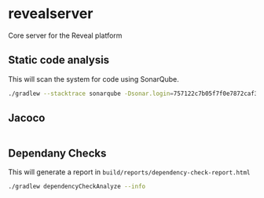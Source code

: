 # revealserver

Core server for the Reveal platform

## Static code analysis

This will scan the system for code using SonarQube.

```bash
./gradlew --stacktrace sonarqube -Dsonar.login=757122c7b05f7f0e7872caf3ac9a0f4cb6564248 -Dsonar.host.url=https://sonar-ops.akros.online -Dsonar.dependencyCheck.htmlReportPath=build/reports/dependency-check-report.html
```

## Jacoco

```bash

```

## Dependany Checks

This will generate a report in `build/reports/dependency-check-report.html`

```bash
./gradlew dependencyCheckAnalyze --info
```
